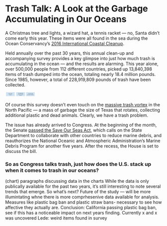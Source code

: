 # Trash Talk: A Look at the Garbage Accumulating in Our Oceans

A Christmas tree and lights, a wizard hat, a tennis racket — no, Santa didn’t come early this year. These items were all found in the sea during the Ocean Conservancy’s [2016 International Coastal Cleanup](https://oceanconservancy.org/wp-content/uploads/2017/06/2017_ICC_Report_.pdf). 

Held annually over the past 30 years, this annual clean-up and accompanying survey provides a key glimpse into just how much trash is accumulating in the ocean — and the results are alarming. This year alone, over 500,000 people from 112 different countries, picked up 13,840,398 items of trash dumped into the ocean, totaling nearly 18.4 million pounds. Since 1985, however, a total of 228,919,809 pounds of trash have been collected. 

![Alt-Text](trash.png)

Of course this survey doesn’t even touch on the [massive trash vortex](http://www.greenpeace.org/international/en/campaigns/oceans/fit-for-the-future/pollution/trash-vortex/) in the North Pacific — a mass of garbage the size of Texas that rotates, collecting additional plastic and dead animals. Clearly, we have a trash problem. 

The issue has already arrived to Congress. At the beginning of the month, the Senate [passed the Save Our Seas Act](https://oceanconservancy.org/blog/2017/08/07/senate-passes-save-seas-act/), which calls on the State Department to collaborate with other countries to reduce marine debris, and reauthorizes the National Oceanic and Atmospheric Administration’s Marine Debris Program for another five years. After the recess, the House is set to discuss the bill. 

### So as Congress talks trash, just how does the U.S. stack up when it comes to trash in our oceans?
(chart) 
paragraphs discussing data in the charts
While the data is only publically available for the past two years, it’s still interesting to note several trends that emerge. 
So what’s next?
Future of the study — will be more illumintating whne there is more comprhesenive data available for analysis. 
Measures like plastic bag ban and plastic straw bans- necessary to see how affective they actually are. 
Conclusion: California passing plastic bag ban, see if this has a noticeable impact on next years finding. Currently x and x was uncovered 
Lede: weird items found in survey 
 
